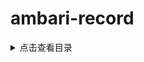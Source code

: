 # ambari-record

<details>
<summary>点击查看目录</summary>
<br>

1. :x: [Ambari编译](Post/Ambari编译.md)
1. :x: [Ambari离线安装](Post/Ambari离线安装.md)
1. :x: [Ambari注册引导和部署组件](Post/Ambari注册引导和部署组件.md)
1. :x: [Ambari部署HDFS组件](Post/Ambari部署HDFS组件.md)
1. :x: [Ambari部署Yarn+MapReduce组件](Post/Ambari部署Yarn+MapReduce组件.md)
1. :x: [Ambari部署Kafka组件](Post/Ambari部署Kafka组件.md)
1. :x: [Ambari部署Hive组件](Post/Ambari部署Hive组件.md)
1. :x: [Ambari部署Spark2组件](Post/Ambari部署Spark2组件.md)
1. :x: [Ambari不升级情况下升级Spark2.x](Post/Ambari不升级情况下升级Spark2.x.md)
1. :x: [Ambari错误集锦](Post/Ambari错误集锦.md)

</details>